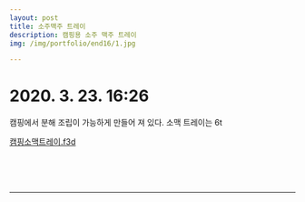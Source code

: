 ```yaml
---
layout: post
title: 소주맥주 트레이
description: 캠핑용 소주 맥주 트레이
img: /img/portfolio/end16/1.jpg

---
```



# 2020. 3. 23. 16:26


캠핑에서 분해 조립이 가능하게 만들어 져 있다.
소맥 트레이는 6t 

[캠핑소맥트레이.f3d](../../img/portfolio/end16/캠핑소맥트레이.f3d)
<div class="img_row">
<img class="col two" src="{{ site.baseurl }} /img/portfolio/end16/1.jpg" alt="" title="example image"/>
</div>	

<div class="img_row">
<img class="col two" src="{{ site.baseurl }} /img/portfolio/end16/2.jpg" alt="" title="example image"/>
<img class="col two" src="{{ site.baseurl }} /img/portfolio/end16/3.jpg" alt="" title="example image"/>
</div>	
<div class="img_row">
<img class="col one" src="{{ site.baseurl }} /img/portfolio/end16/4.png" alt="" title="example image"/>
<img class="col two" src="{{ site.baseurl }} /img/portfolio/end16/5.jpg" alt="" title="example image"/>
<img class="col one" src="{{ site.baseurl }} /img/portfolio/end16/6.png" alt="" title="example image"/>
</div>	
<div class="img_row">
<img class="col one" src="{{ site.baseurl }} /img/portfolio/end16/7.jpg" alt="" title="example image"/>
<img class="col one" src="{{ site.baseurl }} /img/portfolio/end16/8.jpg" alt="" title="example image"/>
<img class="col one" src="{{ site.baseurl }} /img/portfolio/end16/9.jpg" alt="" title="example image"/>
</div>	

----------

